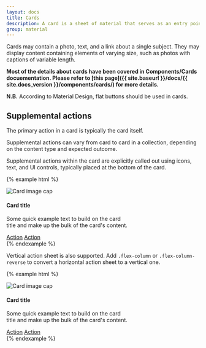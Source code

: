 ```yaml
---
layout: docs
title: Cards
description: A card is a sheet of material that serves as an entry point to more detailed information.
group: material
---
```


Cards may contain a photo, text, and a link about a single subject. They may display content containing elements of varying size, such as photos with captions of variable length.

**Most of the details about cards have been covered in Components/Cards docuementation. Please refer to [this page]({{ site.baseurl }}/docs/{{ site.docs_version }}/components/cards/) for more details.**

**N.B.** According to Material Design, flat buttons should be used in cards.

## Supplemental actions

The primary action in a card is typically the card itself.

Supplemental actions can vary from card to card in a collection, depending on the content type and expected outcome.

Supplemental actions within the card are explicitly called out using icons, text, and UI controls, typically placed at the bottom of the card.

{% example html %}
<div class="card" style="width: 20rem;">
  <img alt="Card image cap" class="card-img-top" data-src="holder.js/100px180/">
  <div class="card-body">
    <h4 class="card-title">Card title</h4>
    <p class="card-text">Some quick example text to build on the card title and make up the bulk of the card's content.</p>
  </div>
  <div class="card-actions">
    <a class="btn btn-outline-primary" href="#">Action</a>
    <a class="btn btn-outline-primary" href="#">Action</a>
  </div>
</div>
{% endexample %}

Vertical action sheet is also supported. Add `.flex-column` or `.flex-column-reverse` to convert a horizontal action sheet to a vertical one.

{% example html %}
<div class="card" style="width: 20rem;">
  <img alt="Card image cap" class="card-img-top" data-src="holder.js/100px180/">
  <div class="card-body">
    <h4 class="card-title">Card title</h4>
    <p class="card-text">Some quick example text to build on the card title and make up the bulk of the card's content.</p>
  </div>
  <div class="card-actions flex-column">
    <a class="btn btn-outline-primary" href="#">Action</a>
    <a class="btn btn-outline-primary" href="#">Action</a>
  </div>
</div>
{% endexample %}
